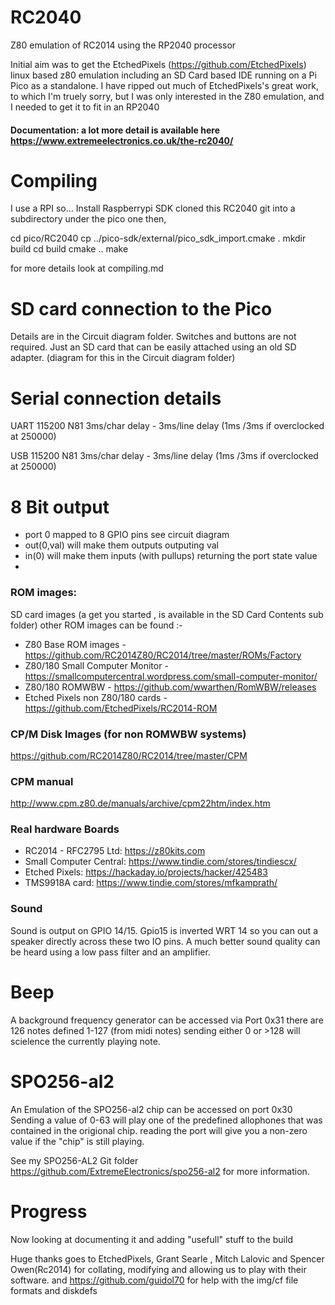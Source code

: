 # RC2040
Z80 emulation of RC2014 using the RP2040 processor 

Initial aim was to get the EtchedPixels (https://github.com/EtchedPixels) linux based z80 emulation including an SD Card based IDE running on a Pi Pico as a standalone.
I have ripped out much of EtchedPixels's great work, to which I'm truely sorry, but I was only interested in the Z80 emulation, and I needed to get it to fit in an RP2040

#### Documentation: a lot more detail is available here https://www.extremeelectronics.co.uk/the-rc2040/

# Compiling
I use a RPI so...
Install Raspberrypi SDK 
cloned this RC2040 git into a subdirectory under the pico one then,

  cd pico/RC2040
  cp ../pico-sdk/external/pico_sdk_import.cmake .
  mkdir build
  cd build
  cmake ..
  make
  
  for more details look at compiling.md
  
# SD card connection to the Pico
Details are in the Circuit diagram folder. Switches and buttons are not required. Just an SD card that can be easily attached using an old SD adapter. (diagram for this in the Circuit diagram folder)

# Serial connection details 

UART 115200 N81 3ms/char delay - 3ms/line delay (1ms /3ms if overclocked at 250000)

USB  115200 N81 3ms/char delay - 3ms/line delay (1ms /3ms if overclocked at 250000)

# 8 Bit output 
- port 0 mapped to 8 GPIO pins see circuit diagram
- out(0,val) will make them outputs outputing val
- in(0) will make them inputs (with pullups) returning the port state value
- 

### ROM images:
SD card images (a get you started , is available in the SD Card Contents sub folder) other ROM images can be found :- 
- Z80 Base ROM images - https://github.com/RC2014Z80/RC2014/tree/master/ROMs/Factory
- Z80/180 Small Computer Monitor - https://smallcomputercentral.wordpress.com/small-computer-monitor/
- Z80/180 ROMWBW - https://github.com/wwarthen/RomWBW/releases
- Etched Pixels non Z80/180 cards - https://github.com/EtchedPixels/RC2014-ROM

### CP/M Disk Images (for non ROMWBW systems)

https://github.com/RC2014Z80/RC2014/tree/master/CPM

### CPM manual
http://www.cpm.z80.de/manuals/archive/cpm22htm/index.htm

### Real hardware Boards 

- RC2014 - RFC2795 Ltd: https://z80kits.com
- Small Computer Central: https://www.tindie.com/stores/tindiescx/
- Etched Pixels: https://hackaday.io/projects/hacker/425483
- TMS9918A card: https://www.tindie.com/stores/mfkamprath/


### Sound
Sound is output on GPIO 14/15. Gpio15 is inverted WRT 14 so you can out a speaker directly across these two IO pins. A much better sound quality can be heard using a low pass filter and an amplifier.

# Beep 
A background frequency generator can be accessed via Port 0x31 
there are 126 notes defined 1-127 (from midi notes) sending either 0 or >128 will scielence the currently playing note.

# SPO256-al2
An Emulation of the SPO256-al2 chip can be accessed on port 0x30
Sending a value of 0-63 will play one of the predefined allophones that was contained in the origional chip. 
reading the port will give you a non-zero value if the "chip" is still playing. 

See my SPO256-AL2 Git folder https://github.com/ExtremeElectronics/spo256-al2  for more information.




# Progress

Now looking at documenting it and adding "usefull" stuff to the build

Huge thanks goes to EtchedPixels, Grant Searle , Mitch Lalovic and Spencer Owen(Rc2014) for collating, modifying and allowing us to play with their software. and https://github.com/guidol70 for help with the img/cf file formats and diskdefs 

